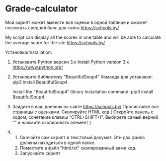 # Grade-calculator
Мой скрипт может вывести все оценки в одной таблице и сможет посчитать средний балл для сайта https://schools.by/

My script can display all the scores in one table and will be able to calculate the average score for the site https://schools.by/

Установка/Installation:

1. Установите Python версии 3.x
   Install Python version 3.x
   https://www.python.org/

2. Установите библиотеку "BeautifulSoup4"
   Команда для установки: pip3 install BeautifulSoup4
   
   Install the "BeautifulSoup4" library
   Installation command: pip3 install BeautifulSoup4

3. Зайдите в ваш дневник на сайте https://schools.by/
   Пролистайте все страницы с оценками.
   Скопируйте HTML код ( Откройте панель с кодом, сочетание клавиш "CTRL+SHIFT+I". Выбирете самый верний "<html>" и нажмите скопировать      элемент )
   
4. 1. Скачайте сам скрипт и текстовый докумет.
     Эти два файла должны находиться в одной папке.
   2. Поместите в файл "html.txt" скопированный вами код.
   3. Запускайте скрипт
